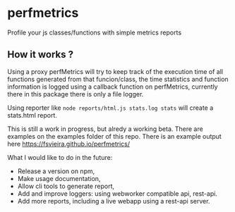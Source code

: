 # perfmetrics
Profile your js classes/functions with simple metrics reports

## How it works ?

Using a proxy perfMetrics will try to keep track of the execution time of all functions generated from that funcion/class, the time statistics and 
function information is logged using a callback function on perfMetrics, currently there in this package there is only a file logger.

Using reporter like `node reports/html.js stats.log stats` will create a stats.html report. 

This is still a work in progress, but alredy a working beta. 
There are examples on the examples folder of this repo. 
There is an example output here https://fsvieira.github.io/perfmetrics/

What I would like to do in the future:
  * Release a version on npm,
  * Make usage documentation,
  * Allow cli tools to generate report,
  * Add and improve loggers: using webworker compatible api, rest-api. 
  * Add more reports, including a live webapp using a rest-api server.
  
  
